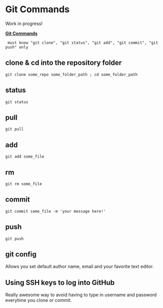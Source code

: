 # Git Commands

Work in progress!

**[Git Commands](https://confluence.atlassian.com/display/STASH/Basic+Git+commands)**

     must know "git clone", "git status", "git add", "git commit", "git push" only

## clone & cd into the repository folder

    git clone some_repo some_folder_path ; cd some_folder_path

## status

    git status

## pull

    git pull

## add

    git add some_file

## rm

    git rm some_file

## commit

    git commit some_file -m 'your message here!'

## push

    git push

## git config
Allows you set default author name, email and your favorite text editor.

## Using SSH keys to log into GitHub
Really awesome way to avoid having to type in username and password everytime
you clone or commit.
